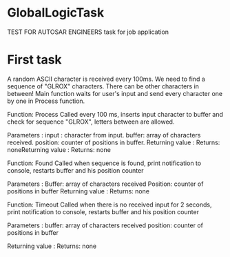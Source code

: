 # GlobalLogicTask
TEST FOR AUTOSAR ENGINEERS task for job application


# First task

A random ASCII character is received every 100ms. We need to find a sequence of "GLROX" characters. There can be other characters in between! Main function waits for user's input and send every character one by one in Process function.

Function:  Process 
Called every 100 ms, inserts input character to buffer and check for sequence "GLROX", letters between are allowed.
 
Parameters :
input : character from input.
buffer: array of characters received.
position: counter of positions in buffer.
Returning value : 
Returns: noneReturning value : 
Returns: none


Function: Found
Called when sequence is found, print notification to console, restarts buffer and his position counter
 
Parameters :
Buffer: array of characters received
Position: counter of positions in buffer
Returning value : 
Returns: none

Function:  Timeout
Called when there is no received input for 2 seconds, print notification to console, restarts buffer and his position counter

Parameters :
buffer: array of characters received
position: counter of positions in buffer

Returning value : 
Returns: none
